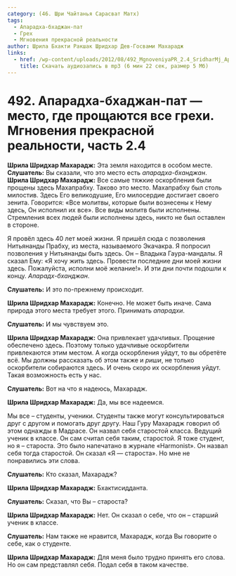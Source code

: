 ```yaml
---
category: (46. Шри Чайтанья Сарасват Матх)
tags:
  - Апарадха-бхаджан-пат
  - Грех
  - Мгновения прекрасной реальности
author: Шрила Бхакти Ракшак Шридхар Дев-Госвами Махарадж
links:
  - href: /wp-content/uploads/2012/08/492_MgnoveniyaPR_2.4_SridharMj_Aparadha-bhadjan-pat-mesto_gde_prowayutsya_vse_grehi.mp3
    title: Скачать аудиозапись в mp3 (6 мин 22 сек, размер 5 Мб)
---
```


# 492. Апарадха-бхаджан-пат — место, где прощаются все грехи. Мгновения прекрасной реальности, часть 2.4

**Шрила Шридхар Махарадж:** Эта земля находится в особом месте.\
**Слушатель:** Вы сказали, что это место есть *апарадха-бханджан*.\
**Шрила Шридхар Махарадж:** Все самые тяжкие оскорбления были прощены здесь Махапрабху. Таково это место. Махапрабху был столь милостив. Здесь Его великодушие, Его милосердие достигает своего зенита. Говорится: «Все молитвы, которые были вознесены к Нему здесь, Он исполнил их все». Все виды молитв были исполнены. Стремления всех людей были исполнены здесь, никто не был оставлен в стороне.

Я провёл здесь 40 лет моей жизни. Я пришёл сюда с позволения Нитьянанды Прабху, из места, называемого Экачакра. Я попросил позволения у Нитьянанды быть здесь. Он – Владыка Гаура-мандалы. Я сказал Ему: «Я хочу жить здесь. Провести последние дни моей жизни здесь. Пожалуйста, исполни моё желание!». И эти дни почти подошли к концу. *Апарадх-бханджан*.

**Слушатель:** И это по-прежнему происходит.

**Шрила Шридхар Махарадж:** Конечно. Не может быть иначе. Сама природа этого места требует этого. Принимать *апарадхи*.

**Слушатель:** И мы чувствуем это.

**Шрила Шридхар Махарадж:** Она привлекает удачливых. Прощение обеспечено здесь. Поэтому только удачливые оскорбители привлекаются этим местом. А когда оскорбления уйдут, то вы обретёте всё. Мы должны рассказать об этом также и *риши*, не только оскорбители собираются здесь. И очень скоро их оскорбления уйдут. Такая возможность есть у нас.

**Слушатель:** Вот на что я надеюсь, Махарадж.

**Шрила Шридхар Махарадж:** Да, мы все надеемся.

Мы все – студенты, ученики. Студенты также могут консультироваться друг с другом и помогать друг другу. Наш Гуру Махарадж говорил об этом однажды в Мадрасе. Он назвал себя старостой класса. Ведущий ученик в классе. Он сам считал себя таким, старостой. Я тоже студент, но я – староста. Это было напечатано в журнале «Harmonist». Он назвал себя тогда старостой. Он сказал «Я — староста». Но мне не понравились эти слова.

**Слушатель:** Кто сказал, Махарадж?

**Шрила Шридхар Махарадж:** Бхактисидданта.

**Слушатель:** Сказал, что Вы – староста?

**Шрила Шридхар Махарадж:** Нет. Он сказал о себе, что он – старший ученик в классе.

**Слушатель:** Нам также не нравится, Махарадж, когда Вы говорите о себе, как о студенте.

**Шрила Шридхар Махарадж:** Для меня было трудно принять его слова. Но он сам представлял себя. Подал себя в таком качестве.

